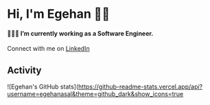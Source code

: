 # Hi, I'm Egehan 👋🏼 

#### 👨🏾‍💻 I’m currently working as a Software Engineer.
Connect with me on [LinkedIn](https://linkedin.com/in/egehanasal)

## **Activity**

![Egehan's GitHub stats](https://github-readme-stats.vercel.app/api?username=egehanasal&theme=github_dark&show_icons=true
